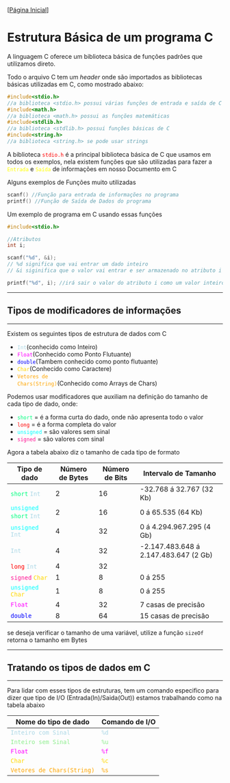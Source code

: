 [[Página Inicial](../prog_c/home.md)]

# Estrutura Básica de um programa C

A linguagem C oferece um biblioteca básica de funções padrões que utilizamos direto.

Todo o arquivo C tem um _header_ onde são importados as bibliotecas básicas utilizadas em C, como mostrado abaixo:

```c
#include<stdio.h> 
//a biblioteca <stdio.h> possui várias funções de entrada e saída de C
#include<math.h> 
//a biblioteca <math.h> possui as funções matemáticas
#include<stdlib.h> 
//a biblioteca <stdlib.h> possui funções básicas de C
#include<string.h> 
//a biblioteca <string.h> se pode usar strings
```

A biblioteca <code style="color: red">stdio.h</code> é a principal biblioteca básica de C que usamos em todos os exemplos, nela existem funções que são utilizadas para fazer a <code style="color : yellow">Entrada</code> e <code style="color: yellow">Saída</code> de informações em nosso Documento em C

Alguns exemplos de Funções muito utilizadas

```c
scanf() //Função para entrada de informações no programa
printf() //Função de Saída de Dados do programa
```

Um exemplo de programa em C usando essas funções

```c
#include<stdio.h>

//Atributos
int i;

scanf("%d", &i); 
// %d significa que vai entrar um dado inteiro
// &i siginifica que o valor vai entrar e ser armazenado no atributo i

printf("%d", i); //irá sair o valor do atributo i como um valor inteiro
```

---

## Tipos de modificadores de informações

---

Existem os seguintes tipos de estrutura de dados com C

* <code style="color : lightblue">Int</code>(conhecido como Inteiro)
* <code style="color : fuchsia">Float</code>(Conhecido como Ponto Flutuante)
* <code style="color : blue">double</code>(Tambem conhecido como ponto flutuante)
* <code style="color : gold">Char</code>(Conhecido como Caractere)
* <code style="color : orange">Vetores de Chars(String)</code>(Conhecido como Arrays de Chars)

Podemos usar modificadores que auxiliam na definição do tamanho de cada tipo de dado, onde:
* <code style="color : springgreen">short</code> = é a forma curta do dado, onde não apresenta todo o valor
* <code style="color : red">long</code> = é a forma completa do valor 
* <code style="color : cyan">unsigned</code> = são valores sem sinal
* <code style="color : deeppink">signed</code> = são valores com sinal

Agora a tabela abaixo diz o tamanho de cada tipo de formato

Tipo de dado|Número de Bytes|Número de Bits|Intervalo de Tamanho
|---|---|---|---|
<code style="color : springgreen">short</code> <code style="color : lightblue">Int</code>|2|16|-32.768 á 32.767 (32 Kb)
<code style="color : cyan">unsigned</code>  <code style="color : springgreen">short</code> <code style="color : lightblue">Int</code>|2|16| 0 á 65.535 (64 Kb)
<code style="color : cyan">unsigned</code> <code style="color : lightblue">Int</code>|4|32|0 á 4.294.967.295 (4 Gb)
<code style="color : lightblue">Int</code>|4|32|-2.147.483.648 á 2.147.483.647 (2 Gb)
<code style="color : red">long</code> <code style="color : lightblue">Int</code>|4|32|
<code style="color : deeppink">signed</code> <code style="color : gold">Char</code>|1|8| 0 á 255
<code style="color : cyan">unsigned</code> <code style="color : gold">Char</code>|1|8| 0 á 255
<code style="color : fuchsia">Float</code>|4|32| 7 casas de precisão
<code style="color : blue">double</code>|8|64|15 casas de precisão

se deseja verificar o tamanho de uma variável, utilize a função `sizeOf` retorna o tamanho em Bytes

---

## Tratando os tipos de dados em C

---

Para lidar com esses tipos de estruturas, tem um comando especifico para dizer que tipo de I/O (Entrada(In)/Saida(Out)) estamos trabalhando como na tabela abaixo

Nome do tipo de dado|Comando de I/O
|---|---|
<code style="color : lightblue">Inteiro com Sinal</code>| <code style="color : lightblue">%d</code>
<code style="color : lightgreen">Inteiro sem Sinal</code>|<code style="color : lightgreen">%u</code>
 <code style="color : fuchsia">Float</code>| <code style="color : fuchsia">%f</code>
 <code style="color : gold">Char</code>|<code style="color : gold">%c</code>
 <code style="color : orange">Vetores de Chars(String)</code>|<code style="color : orange">%s</code>
